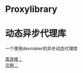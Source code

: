 # Proxylibrary
# 动态异步代理库
一个使用dexmaker的异步动态代理库

[库连接：](https://github.com/AndroidDevelopersLiqingwen/Proxylibrary/tree/master/proxylibrary) 
<br>
[示例：](https://github.com/AndroidDevelopersLiqingwen/Proxylibrary/tree/master/sample) 

